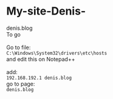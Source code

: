 # My-site-Denis-
denis.blog
<br>To go</br>
<br>Go to file:</br>
<code>C:\Windows\System32\drivers\etc\hosts</code>
<br>and edit this on Notepad++</br>
<br>add:</br>
<code>192.168.192.1 denis.blog</code>
<br>go to page:</br>
<code>denis.blog</code>
